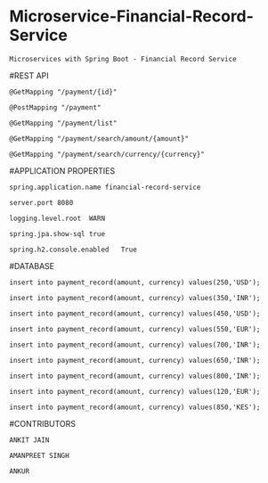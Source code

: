 # Microservice-Financial-Record-Service
    Microservices with Spring Boot - Financial Record Service

#REST API

    @GetMapping	"/payment/{id}"

    @PostMapping "/payment"

    @GetMapping	"/payment/list"

    @GetMapping	"/payment/search/amount/{amount}"

    @GetMapping	"/payment/search/currency/{currency}"


#APPLICATION PROPERTIES
    
    spring.application.name	financial-record-service

    server.port	8080

    logging.level.root	WARN

    spring.jpa.show-sql	true
   
    spring.h2.console.enabled	True


#DATABASE
    
    insert into payment_record(amount, currency) values(250,'USD');

    insert into payment_record(amount, currency) values(350,'INR');

    insert into payment_record(amount, currency) values(450,'USD');

    insert into payment_record(amount, currency) values(550,'EUR');

    insert into payment_record(amount, currency) values(700,'INR');
    
    insert into payment_record(amount, currency) values(650,'INR');
    
    insert into payment_record(amount, currency) values(800,'INR');
    
    insert into payment_record(amount, currency) values(120,'EUR');
    
    insert into payment_record(amount, currency) values(850,'KES');
    
    
    

#CONTRIBUTORS

	ANKIT JAIN
	
	AMANPREET SINGH
	
	ANKUR

